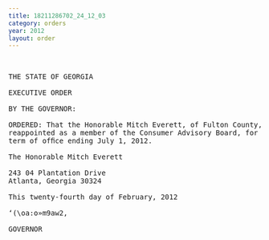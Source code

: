 ```yaml
---
title: 18211286702_24_12_03
category: orders
year: 2012
layout: order
---
```


<pre> 

THE STATE OF GEORGIA

EXECUTIVE ORDER

BY THE GOVERNOR:

ORDERED: That the Honorable Mitch Everett, of Fulton County, Georgia, is
reappointed as a member of the Consumer Advisory Board, for a
term of ofﬁce ending July 1, 2012.

The Honorable Mitch Everett

243 04 Plantation Drive
Atlanta, Georgia 30324

This twenty-fourth day of February, 2012

‘(\oa:o»m9aw2,

GOVERNOR

</pre>

